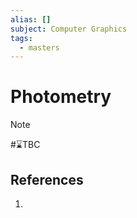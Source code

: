 ```yaml
---
alias: []
subject: Computer Graphics
tags:
  - masters
---
```

# Photometry

>[!note]
> #⌛TBC 

## References
1. 